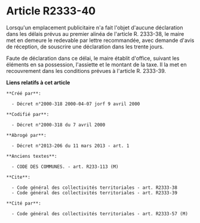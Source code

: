# Article R2333-40

Lorsqu'un emplacement publicitaire n'a fait l'objet d'aucune déclaration dans les délais prévus au premier alinéa de
l'article R. 2333-38, le maire met en demeure le redevable par lettre recommandée, avec demande d'avis de réception, de
souscrire une déclaration dans les trente jours.

Faute de déclaration dans ce délai, le maire établit d'office, suivant les éléments en sa possession, l'assiette et le
montant de la taxe. Il la met en recouvrement dans les conditions prévues à l'article R. 2333-39.

**Liens relatifs à cet article**

	**Créé par**:

	  - Décret n°2000-318 2000-04-07 jorf 9 avril 2000

	**Codifié par**:

	  - Décret n°2000-318 du 7 avril 2000

	**Abrogé par**:

	  - Décret n°2013-206 du 11 mars 2013 - art. 1

	**Anciens textes**:

	  - CODE DES COMMUNES. - art. R233-113 (M)

	**Cite**:

	  - Code général des collectivités territoriales - art. R2333-38
	  - Code général des collectivités territoriales - art. R2333-39

	**Cité par**:

	  - Code général des collectivités territoriales - art. R2333-57 (M)
